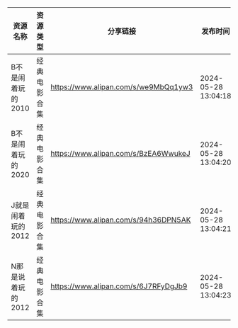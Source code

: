 | 资源名称        | 资源类型   | 分享链接                                 | 发布时间                |
| ----------- | ------ | ------------------------------------ | ------------------- |
| B不是闹着玩的2010 | 经典电影合集 | https://www.alipan.com/s/we9MbQq1yw3 | 2024-05-28 13:04:18 |
| B不是闹着玩的2020 | 经典电影合集 | https://www.alipan.com/s/BzEA6WwukeJ | 2024-05-28 13:04:20 |
| J就是闹着玩的2012 | 经典电影合集 | https://www.alipan.com/s/94h36DPN5AK | 2024-05-28 13:04:21 |
| N那是说着玩的2012 | 经典电影合集 | https://www.alipan.com/s/6J7RFyDgJb9 | 2024-05-28 13:04:23 |
